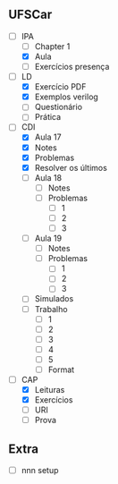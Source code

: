 ## UFSCar
- [ ] IPA
	- [ ] Chapter 1
	- [x] Aula
	- [ ] Exercícios presença
- [ ] LD
	- [x] Exercício PDF
	- [x] Exemplos verilog
	- [ ] Questionário
	- [ ] Prática
- [ ] CDI
	- [x] Aula 17
	- [x] Notes
	- [x] Problemas
	- [x] Resolver os últimos
	- [ ] Aula 18
		- [ ] Notes
		- [ ] Problemas
			- [ ] 1
			- [ ] 2
			- [ ] 3
	- [ ] Aula 19
		- [ ] Notes
		- [ ] Problemas
			- [ ] 1
			- [ ] 2
			- [ ] 3
	- [ ] Simulados
	- [ ] Trabalho
		- [ ] 1
		- [ ] 2
		- [ ] 3
		- [ ] 4
		- [ ] 5
		- [ ] Format
- [ ] CAP
	- [x] Leituras
	- [x] Exercícios
	- [ ] URI
	- [ ] Prova
	
## Extra
- [ ] nnn setup
